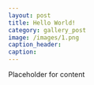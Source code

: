 ```yaml
---
layout: post
title: Hello World!
category: gallery_post
image: /images/1.png
caption_header:
caption: 
---
```

Placeholder for content
